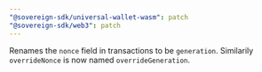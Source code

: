 ```yaml
---
"@sovereign-sdk/universal-wallet-wasm": patch
"@sovereign-sdk/web3": patch
---
```


Renames the `nonce` field in transactions to be `generation`.
Similarily `overrideNonce` is now named `overrideGeneration`.
